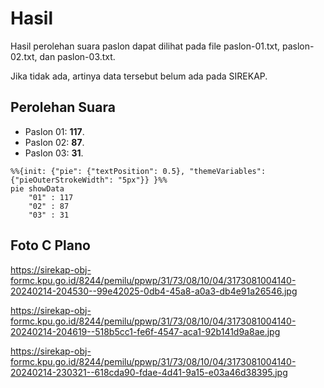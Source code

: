 # Hasil

Hasil perolehan suara paslon dapat dilihat pada file paslon-01.txt, paslon-02.txt, dan paslon-03.txt.

Jika tidak ada, artinya data tersebut belum ada pada SIREKAP.

## Perolehan Suara

 * Paslon 01: **117**.
 * Paslon 02: **87**.
 * Paslon 03: **31**.

```mermaid
%%{init: {"pie": {"textPosition": 0.5}, "themeVariables": {"pieOuterStrokeWidth": "5px"}} }%%
pie showData
    "01" : 117
    "02" : 87
    "03" : 31
```
## Foto C Plano

https://sirekap-obj-formc.kpu.go.id/8244/pemilu/ppwp/31/73/08/10/04/3173081004140-20240214-204530--99e42025-0db4-45a8-a0a3-db4e91a26546.jpg

https://sirekap-obj-formc.kpu.go.id/8244/pemilu/ppwp/31/73/08/10/04/3173081004140-20240214-204619--518b5cc1-fe6f-4547-aca1-92b141d9a8ae.jpg

https://sirekap-obj-formc.kpu.go.id/8244/pemilu/ppwp/31/73/08/10/04/3173081004140-20240214-230321--618cda90-fdae-4d41-9a15-e03a46d38395.jpg
